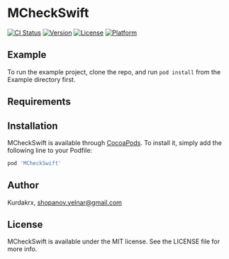 # MCheckSwift

[![CI Status](https://img.shields.io/travis/Kurdakrx/MCheckSwift.svg?style=flat)](https://travis-ci.org/Kurdakrx/MCheckSwift)
[![Version](https://img.shields.io/cocoapods/v/MCheckSwift.svg?style=flat)](https://cocoapods.org/pods/MCheckSwift)
[![License](https://img.shields.io/cocoapods/l/MCheckSwift.svg?style=flat)](https://cocoapods.org/pods/MCheckSwift)
[![Platform](https://img.shields.io/cocoapods/p/MCheckSwift.svg?style=flat)](https://cocoapods.org/pods/MCheckSwift)

## Example

To run the example project, clone the repo, and run `pod install` from the Example directory first.

## Requirements

## Installation

MCheckSwift is available through [CocoaPods](https://cocoapods.org). To install
it, simply add the following line to your Podfile:

```ruby
pod 'MCheckSwift'
```

## Author

Kurdakrx, shopanov.yelnar@gmail.com

## License

MCheckSwift is available under the MIT license. See the LICENSE file for more info.
